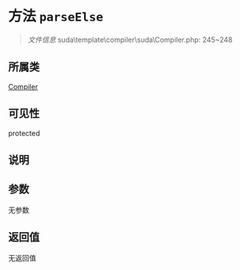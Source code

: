 # 方法 `parseElse`

> *文件信息* suda\template\compiler\suda\Compiler.php: 245~248

## 所属类 

[Compiler](../Compiler.md)

## 可见性

protected

## 说明



## 参数


无参数


## 返回值

无返回值
